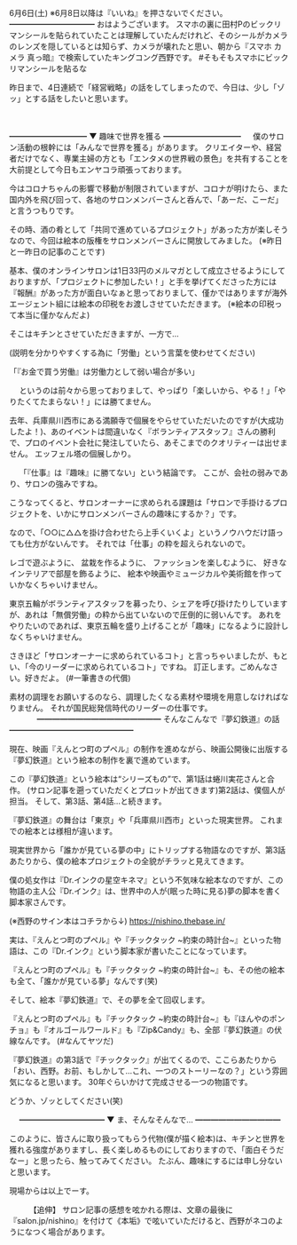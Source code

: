 6月6日(土) ※6月8日以降は『いいね』を押さないでください。
━━━━━━━━━━━
おはようございます。
スマホの裏に田村Pのビックリマンシールを貼られていたことは理解していたんだけれど、そのシールがカメラのレンズを隠しているとは知らず、カメラが壊れたと思い、朝から『スマホ カメラ 真っ暗』で検索していたキングコング西野です。
#そもそもスマホにビックリマンシールを貼るな
　

昨日まで、4日連続で「経営戦略」の話をしてしまったので、今日は、少し「ゾッ」とする話をしたいと思います。

 　

━━━━━━━━━━
▼ 趣味で世界を獲る
━━━━━━━━━━
　
僕のサロン活動の根幹には「みんなで世界を獲る」があります。
クリエイターや、経営者だけでなく、専業主婦の方とも「エンタメの世界戦の景色」を共有することを大前提として今日もエンヤコラ頑張っております。

今はコロナちゃんの影響で移動が制限されていますが、コロナが明けたら、また国内外を飛び回って、各地のサロンメンバーさんと呑んで、「あーだ、こーだ」と言うつもりです。

その時、酒の肴として「共同で進めているプロジェクト」があった方が楽しそうなので、今回は絵本の版権をサロンメンバーさんに開放してみました。
(※昨日と一昨日の記事のことです)

基本、僕のオンラインサロンは1日33円のメルマガとして成立させるようにしておりますが、「プロジェクトに参加したい！」と手を挙げてくださった方には『報酬』があった方が面白いなぁと思っておりまして、僅かではありますが海外エージェント組には絵本の印税をお渡しさせていただきます。
(※絵本の印税って本当に僅かなんだよ)

そこはキチンとさせていただきますが、一方で…

(説明を分かりやすくする為に「労働」という言葉を使わせてください)

「『お金で買う労働』は労働力として弱い場合が多い」

　
というのは前々から思っておりまして、やっぱり「楽しいから、やる！」「やりたくてたまらない！」には勝てません。

去年、兵庫県川西市にある満願寺で個展をやらせていただいたのですが(大成功したよ！)、あのイベントは間違いなく『ボランティアスタッフ』さんの勝利で、プロのイベント会社に発注していたら、あそこまでのクオリティーは出せません。
エッフェル塔の個展しかり。

　
「『仕事』は『趣味』に勝てない」という結論です。
ここが、会社の弱みであり、サロンの強みですね。

こうなってくると、サロンオーナーに求められる課題は「サロンで手掛けるプロジェクトを、いかにサロンメンバーさんの趣味にするか？」です。

なので、「○○に△△を掛け合わせたら上手くいくよ」というノウハウだけ語っても仕方がないんです。
それでは「仕事」の粋を超えられないので。

レゴで遊ぶように、
盆栽を作るように、
ファッションを楽しむように、
好きなインテリアで部屋を飾るように、
絵本や映画やミュージカルや美術館を作っていかなくちゃいけません。

東京五輪がボランティアスタッフを募ったり、シェアを呼び掛けたりしていますが、あれは「無償労働」の粋から出ていないので圧倒的に弱いんです。
あれをやりたいのであれば、東京五輪を盛り上げることが「趣味」になるように設計しなくちゃいけません。

さきほど「サロンオーナーに求められているコト」と言っちゃいましたが、もとい、「今のリーダーに求められているコト」ですね。
訂正します。ごめんなさい。好きだよ。
(#一筆書きの代償)

素材の調理をお願いするのなら、調理したくなる素材や環境を用意しなければなりません。
それが国民総発信時代のリーダーの仕事です。
　
 　　
━━━━━━━━━━━━━━━━
そんなこんなで『夢幻鉄道』の話
━━━━━━━━━━━━━━━━

現在、映画『えんとつ町のプペル』の制作を進めながら、映画公開後に出版する『夢幻鉄道』という絵本の制作を裏で進めています。

この『夢幻鉄道』という絵本は“シリーズもの”で、第1話は蜷川実花さんと合作。
(サロン記事を遡っていただくとプロットが出てきます)第2話は、僕個人が担当。
そして、第3話、第4話…と続きます。

『夢幻鉄道』の舞台は「東京」や「兵庫県川西市」といった現実世界。
これまでの絵本とは様相が違います。

現実世界から「誰かが見ている夢の中」にトリップする物語なのですが、第3話あたりから、僕の絵本プロジェクトの全貌がチラッと見えてきます。

僕の処女作は『Dr.インクの星空キネマ』という不気味な絵本なのですが、この物語の主人公『Dr.インク』は、世界中の人が(眠った時に見る)夢の脚本を書く脚本家さんです。

(※西野のサイン本はコチラから↓)
https://nishino.thebase.in/

実は、『えんとつ町のプペル』や『チックタック ~約束の時計台~』といった物語は、この『Dr.インク』という脚本家が書いたことになっています。

『えんとつ町のプペル』も『チックタック ~約束の時計台~』も、その他の絵本も全て、「誰かが見ている夢」なんです(笑)

そして、絵本『夢幻鉄道』で、その夢を全て回収します。

『えんとつ町のプペル』も『チックタック ~約束の時計台~』も『ほんやのポンチョ』も『オルゴールワールド』も『Zip&Candy』も、全部『夢幻鉄道』の伏線なんです。
(#なんてヤツだ)

『夢幻鉄道』の第3話で『チックタック』が出てくるので、ここらあたりから「おい、西野。お前、もしかして…これ、一つのストーリーなの？」という雰囲気になると思います。
30年ぐらいかけて完成させる一つの物語です。

どうか、ゾッとしてください(笑)

　
━━━━━━━━━━━
▼ ま、そんなそんなで…
━━━━━━━━━━━

このように、皆さんに取り扱ってもらう代物(僕が描く絵本)は、キチンと世界を獲れる強度がありますし、長く楽しめるものにしておりますので、「面白そうだなー」と思ったら、触ってみてください。
たぶん、趣味にするには申し分ないと思います。

現場からは以上でーす。
　

　
　
【追伸】
サロン記事の感想を呟かれる際は、文章の最後に『salon.jp/nishino』を付けて《本垢》で呟いていただけると、西野がネコのようになつく場合があります。
